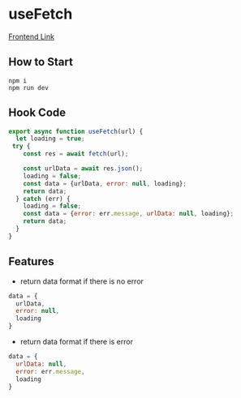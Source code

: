 # useFetch
[Frontend Link](https://unrivaled-dieffenbachia-312c80.netlify.app/)

## How to Start
```
npm i 
npm run dev
```
## Hook Code

```js
export async function useFetch(url) {
  let loading = true;
 try {
    const res = await fetch(url);

    const urlData = await res.json();
    loading = false;
    const data = {urlData, error: null, loading};
    return data;
  } catch (err) {
    loading = false;
    const data = {error: err.message, urlData: null, loading};
    return data;
  }
}
```
## Features
- return data format if there is no error
```js
data = {
  urlData,
  error: null,
  loading
}
```
- return data format if there is error
```js
data = {
  urlData: null,
  error: err.message,
  loading
}
```
